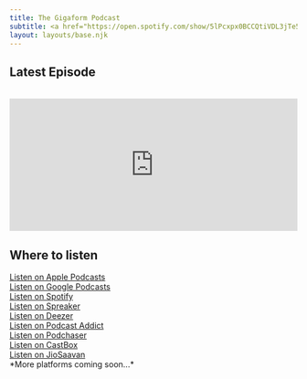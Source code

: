 ```yaml
---
title: The Gigaform Podcast
subtitle: <a href="https://open.spotify.com/show/5lPcxpx0BCCQtiVDL3jTe5">Listen on Spotify</a> 
layout: layouts/base.njk
---
```


## Latest Episode
<br>
<iframe src="https://open.spotify.com/embed/episode/1CdrVewzNyCDra0GjEVn85" width="100%" height="232" frameBorder="0" allowtransparency="true" allow="encrypted-media"></iframe>


## Where to listen

<div>
<a href="https://podcasts.apple.com/us/podcast/the-gigaform-podcast/id1569011605?uo=4">Listen on Apple Podcasts</a>
<br>
<a href="https://www.google.com/podcasts?feed=aHR0cHM6Ly93d3cuc3ByZWFrZXIuY29tL3Nob3cvNDkxNjYwNC9lcGlzb2Rlcy9mZWVk">Listen on Google Podcasts</a>
<br>
<a href="https://open.spotify.com/show/5lPcxpx0BCCQtiVDL3jTe5?si=NPwIVZrOSYugM49LUYdGbA&dl_branch=1">Listen on Spotify</a> 
<br>
<a href="https://www.spreaker.com/show/gigaform">Listen on Spreaker</a>
<br>
<a href="https://www.deezer.com/show/2670462">Listen on Deezer</a>
<br>
<a href="https://podcastaddict.com/podcast/3348395">Listen on Podcast Addict</a>
<br>
<a href="https://www.podchaser.com/podcasts/the-gigaform-podcast-1901216">Listen on Podchaser</a> 
<br>
<a href="https://castbox.fm/channel/id4175184">Listen on CastBox</a> 
<br>
<a href="https://www.jiosaavn.com/shows/The-Gigaform-Podcast/1/ncTfmXl5wVI_">Listen on JioSaavan</a> 
<br>
*More platforms coming soon...*
</div>
